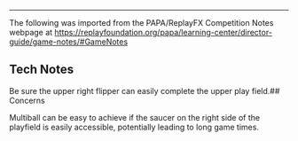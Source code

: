 ***
The following was imported from the PAPA/ReplayFX Competition Notes webpage at https://replayfoundation.org/papa/learning-center/director-guide/game-notes/#GameNotes

## Tech Notes
            
Be sure the upper right flipper can easily complete the upper play field.## Concerns
            
Multiball can be easy to achieve if the saucer on the right side of the playfield is easily accessible, potentially leading to long game times.